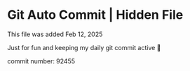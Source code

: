 # Git Auto Commit | Hidden File

This file was added Feb 12, 2025

Just for fun and keeping my daily git commit active 🤪

commit number: 92455
